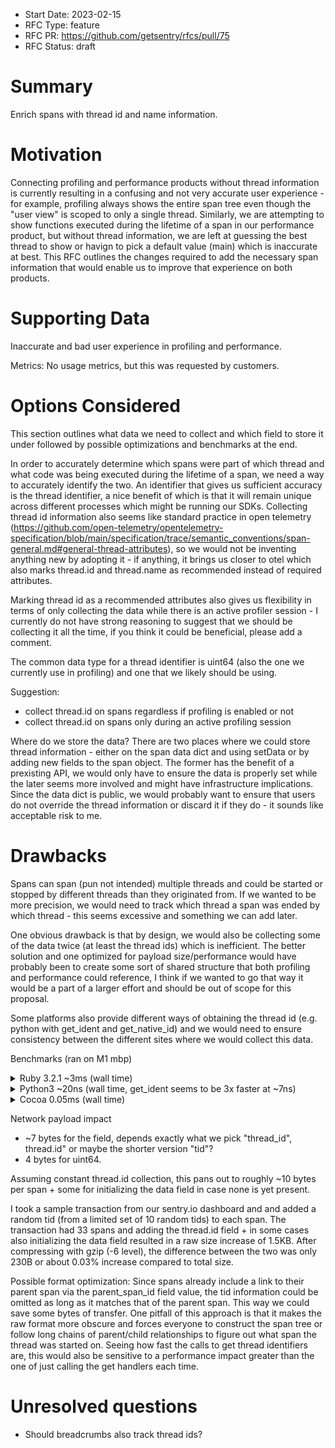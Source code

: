- Start Date: 2023-02-15
- RFC Type: feature
- RFC PR: https://github.com/getsentry/rfcs/pull/75
- RFC Status: draft

# Summary

Enrich spans with thread id and name information.

# Motivation

Connecting profiling and performance products without thread information is currently resulting in a confusing and not very accurate user experience - for example, profiling always shows the entire span tree even though the "user view" is scoped to only a single thread. Similarly, we are attempting to show functions executed during the lifetime of a span in our performance product, but without thread information, we are left at guessing the best thread to show or havign to pick a default value (main) which is inaccurate at best. This RFC outlines the changes required to add the necessary span information that would enable us to improve that experience on both products.

# Supporting Data

Inaccurate and bad user experience in profiling and performance.

Metrics:
No usage metrics, but this was requested by customers.

# Options Considered

This section outlines what data we need to collect and which field to store it under followed by possible optimizations and benchmarks at the end.

In order to accurately determine which spans were part of which thread and what code was being executed during the lifetime of a span, we need a way to accurately identify the two. An identifier that gives us sufficient accuracy is the thread identifier, a nice benefit of which is that it will remain unique across different processes which might be running our SDKs. Collecting thread id information also seems like standard practice in open telemetry (https://github.com/open-telemetry/opentelemetry-specification/blob/main/specification/trace/semantic_conventions/span-general.md#general-thread-attributes), so we would not be inventing anything new by adopting it - if anything, it brings us closer to otel which also marks thread.id and thread.name as recommended instead of required attributes.

Marking thread id as a recommended attributes also gives us flexibility in terms of only collecting the data while there is an active profiler session - I currently do not have strong reasoning to suggest that we should be collecting it all the time, if you think it could be beneficial, please add a comment.

The common data type for a thread identifier is uint64 (also the one we currently use in profiling) and one that we likely should be using.

Suggestion:
- collect thread.id on spans regardless if profiling is enabled or not
- collect thread.id on spans only during an active profiling session


Where do we store the data?
There are two places where we could store thread information - either on the span data dict and using setData or by adding new fields to the span object. The former has the benefit of a prexisting API, we would only have to ensure the data is properly set while the later seems more involved and might have infrastructure implications. Since the data dict is public, we would probably want to ensure that users do not override the thread information or discard it if they do - it sounds like acceptable risk to me.

# Drawbacks

Spans can span (pun not intended) multiple threads and could be started or stopped by different threads than they originated from. If we wanted to be more precision, we would need to track which thread a span was ended by which thread - this seems excessive and something we can add later.

One obvious drawback is that by design, we would also be collecting some of the data twice (at least the thread ids) which is inefficient. The better solution and one optimized for payload size/performance would have probably been to create some sort of shared structure that both profiling and performance could reference, I think if we wanted to go that way it would be a part of a larger effort and should be out of scope for this proposal.

Some platforms also provide different ways of obtaining the thread id (e.g. python with get_ident and get_native_id) and we would need to ensure consistency between the different sites where we would collect this data.

Benchmarks (ran on M1 mbp)
<details><summary>Ruby 3.2.1 ~3ms (wall time)</summary>

```ruby
require 'benchmark'
 
puts Benchmark.measure {
  50_000.times do
    Thread.current.object_id
  end
}
```
</details>

<details><summary>Python3 ~20ns (wall time, get_ident seems to be 3x faster at ~7ns)</summary>

```bash
python3 -m timeit -s "from threading import get_native_id" "get_native_id()"
```
</details>

<details><summary>Cocoa 0.05ms (wall time)</summary>

```swift
(void)measureThreadHandle {
    [self measureBlock:^{
        ThreadHandle::current()->tid();
    }];
}
```
</details>

Network payload impact
- ~7 bytes for the field, depends exactly what we pick "thread_id", thread.id" or maybe the shorter version "tid"?
- 4 bytes for uint64.

Assuming constant thread.id collection, this pans out to roughly ~10 bytes per span + some for initializing the data field in case none is yet present.

I took a sample transaction from our sentry.io dashboard and and added a random tid (from a limited set of 10 random tids) to each span. The transaction had 33 spans and adding the thread.id field + in some cases also initializing the data field resulted in a raw size increase of 1.5KB. After compressing with gzip (-6 level), the difference between the two was only 230B or about 0.03% increase compared to total size.

Possible format optimization:
Since spans already include a link to their parent span via the parent_span_id field value, the tid information could be omitted as long as it matches that of the parent span. This way we could save some bytes of transfer. One pitfall of this approach is that it makes the raw format more obscure and forces everyone to construct the span tree or follow long chains of parent/child relationships to figure out what span the thread was started on. Seeing how fast the calls to get thread identifiers are, this would also be sensitive to a performance impact greater than the one of just calling the get handlers each time.

# Unresolved questions
- Should breadcrumbs also track thread ids?
